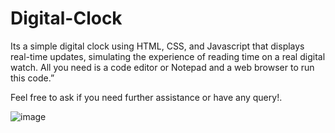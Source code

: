 # Digital-Clock
Its a simple digital clock using HTML, CSS, and Javascript that displays real-time updates, simulating the experience of reading time on a real digital watch. 
All you need is a code editor or Notepad and a web browser to run this code.”

Feel free to ask if you need further assistance or have any query!. 

![image](https://github.com/Namrata-2200/Digital-Clock/assets/166831691/de9fde60-dee8-4329-aab4-c851048df825)

